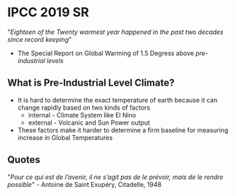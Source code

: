# IPCC 2019 SR
"*Eighteen of the Twenty warmest year happened in the past two decades since record keeping*"

- The Special Report on Global Warming of 1.5 Degress above *pre-industrial levels*

## What is Pre-Industrial Level Climate?
- It is hard to determine the exact temperature of earth because it can change rapidly based on two kinds of factors
   - internal - Climate System like El Nino
   - external - Volcanic and Sun Power output
- These factors make it harder to determine a firm baseline for measuring increase in Global Temperatures

## Quotes
 "*Pour ce qui est de l’avenir, il ne s’agit pas de le prévoir, mais de le rendre possible*" - Antoine de Saint Exupéry, Citadelle, 1948
